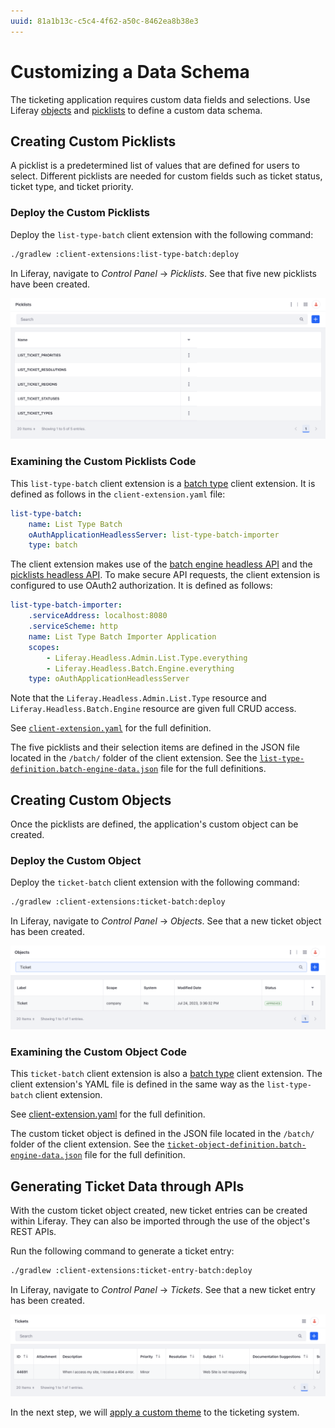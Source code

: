 ```yaml
---
uuid: 81a1b13c-c5c4-4f62-a50c-8462ea8b38e3
---
```

# Customizing a Data Schema

The ticketing application requires custom data fields and selections. Use Liferay [objects](../../building-applications/objects.md) and [picklists](../../building-applications/objects/picklists.md) to define a custom data schema.

## Creating Custom Picklists

A picklist is a predetermined list of values that are defined for users to select. Different picklists are needed for custom fields such as ticket status, ticket type, and ticket priority.

### Deploy the Custom Picklists

Deploy the `list-type-batch` client extension with the following command:

```bash
./gradlew :client-extensions:list-type-batch:deploy
```

In Liferay, navigate to _Control Panel_ &rarr; _Picklists_. See that five new picklists have been created.

![Five new picklists have been created.](./customizing-a-data-schema/images/01.png)

### Examining the Custom Picklists Code

This `list-type-batch` client extension is a [batch type](../../building-applications/client-extensions/batch-client-extensions.md) client extension. It is defined as follows in the `client-extension.yaml` file:

```yaml
list-type-batch:
    name: List Type Batch
    oAuthApplicationHeadlessServer: list-type-batch-importer
    type: batch
```

The client extension makes use of the [batch engine headless API](../../headless-delivery/consuming-apis/batch-engine-api-basics-importing-data.md) and the [picklists headless API](../../building-applications/objects/picklists/picklists-api-basics.md). To make secure API requests, the client extension is configured to use OAuth2 authorization. It is defined as follows:

```yaml
list-type-batch-importer:
    .serviceAddress: localhost:8080
    .serviceScheme: http
    name: List Type Batch Importer Application
    scopes:
        - Liferay.Headless.Admin.List.Type.everything
        - Liferay.Headless.Batch.Engine.everything
    type: oAuthApplicationHeadlessServer
```

Note that the `Liferay.Headless.Admin.List.Type` resource and `Liferay.Headless.Batch.Engine` resource are given full CRUD access.

See [`client-extension.yaml`](https://github.com/LiferayCloud/client-extensions-deep-dive-devcon-2023/blob/main/client-extensions/list-type-batch/client-extension.yaml) for the full definition.

The five picklists and their selection items are defined in the JSON file located in the `/batch/` folder of the client extension. See the [`list-type-definition.batch-engine-data.json`](https://github.com/LiferayCloud/client-extensions-deep-dive-devcon-2023/blob/main/client-extensions/list-type-batch/batch/list-type-definition.batch-engine-data.json) file for the full definitions.

## Creating Custom Objects

Once the picklists are defined, the application's custom object can be created.

### Deploy the Custom Object

Deploy the `ticket-batch` client extension with the following command:

```bash
./gradlew :client-extensions:ticket-batch:deploy
```

In Liferay, navigate to _Control Panel_ &rarr; _Objects_. See that a new ticket object has been created.

![A new ticket object has been created.](./customizing-a-data-schema/images/02.png)

### Examining the Custom Object Code

This `ticket-batch` client extension is also a [batch type](../../building-applications/client-extensions/batch-client-extensions.md) client extension. The client extension's YAML file is defined in the same way as the 
`list-type-batch` client extension.

See [client-extension.yaml](https://github.com/LiferayCloud/client-extensions-deep-dive-devcon-2023/blob/main/client-extensions/ticket-batch/client-extension.yaml) for the full definition.

The custom ticket object is defined in the JSON file located in the `/batch/` folder of the client extension. See the [`ticket-object-definition.batch-engine-data.json`](https://github.com/LiferayCloud/client-extensions-deep-dive-devcon-2023/blob/main/client-extensions/ticket-batch/batch/ticket-object-definition.batch-engine-data.json) file for the full definition.

## Generating Ticket Data through APIs

With the custom ticket object created, new ticket entries can be created within Liferay. They can also be imported through the use of the object's REST APIs.

Run the following command to generate a ticket entry:

```bash
./gradlew :client-extensions:ticket-entry-batch:deploy
```

In Liferay, navigate to _Control Panel_ &rarr; _Tickets_. See that a new ticket entry has been created.

![A new ticket entry has been created.](./customizing-a-data-schema/images/03.png)

In the next step, we will [apply a custom theme](./applying-a-custom-theme.md) to the ticketing system.
